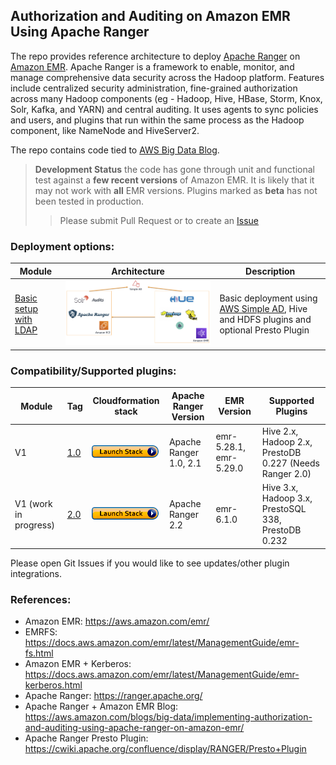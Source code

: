 ## Authorization and Auditing on Amazon EMR Using Apache Ranger

The repo provides reference architecture to deploy [Apache Ranger](https://ranger.apache.org/) on [Amazon EMR](https://aws.amazon.com/emr/). Apache Ranger is a framework to enable, monitor, and manage comprehensive data security across the Hadoop platform. 
Features include centralized security administration, 
fine-grained authorization across many Hadoop components (eg - Hadoop, Hive, HBase, Storm, Knox, Solr, Kafka, and YARN) and central auditing. 
It uses agents to sync policies and users, and plugins that run within the same process as the Hadoop component, like NameNode and HiveServer2.

The repo contains code tied to [AWS Big Data Blog](https://aws.amazon.com/blogs/big-data/implementing-authorization-and-auditing-using-apache-ranger-on-amazon-emr/).

> **Development Status** the code has gone through unit and functional test against a **few recent versions** of Amazon EMR. 
> It is likely that it may not work with **all** EMR versions.
> Plugins marked as **beta** has not been tested in production.
>> Please submit Pull Request or to create an [Issue](https://github.com/aws-samples/aws-emr-apache-ranger/issues/new)
>
### Deployment options: 

| Module |  Architecture | Description |
| ---------------- |  --- |-------------------------------------------------------- |
| [Basic setup with LDAP](aws_emr_blog_v1) |  ![](images/simple-ad-setup.png) | Basic deployment using [AWS Simple AD](https://docs.aws.amazon.com/directoryservice/latest/admin-guide/directory_simple_ad.html), Hive and HDFS plugins and optional Presto Plugin|

### Compatibility/Supported plugins: 
| Module|  Tag | Cloudformation stack | Apache Ranger Version | EMR Version | Supported Plugins|
| -------| --- | --- | --- | --- |-------------------------------------------------------- |
| V1 | [1.0](https://github.com/aws-samples/aws-emr-apache-ranger/tree/1.0) | [![Foo](images/launch_stack.png)](https://console.aws.amazon.com/cloudformation/home?region=us-east-1#/stacks/new?stackName=EMRSecurityWithRangerBlogV1&templateURL=https://github.com/aws-samples/aws-emr-apache-ranger/blob/1.0/aws_emr_blog_v1/cloudformation/nestedstack.template) | Apache Ranger 1.0, 2.1 | emr-5.28.1, emr-5.29.0 | Hive 2.x, Hadoop 2.x, PrestoDB 0.227 (Needs Ranger 2.0) | 
| V1 (work in progress) | [2.0](https://github.com/aws-samples/aws-emr-apache-ranger/tree/2.0) | [![Foo](images/launch_stack.png)](https://console.aws.amazon.com/cloudformation/home?region=us-east-1#/stacks/new?stackName=EMRSecurityWithRangerBlogV1&templateURL=https://github.com/aws-samples/aws-emr-apache-ranger/blob/2.0/aws_emr_blog_v1/cloudformation/nestedstack.template) | Apache Ranger 2.2 | emr-6.1.0 | Hive 3.x, Hadoop 3.x, PrestoSQL 338, PrestoDB 0.232 | 

Please open Git Issues if you would like to see updates/other plugin integrations. 
### References:

 - Amazon EMR: https://aws.amazon.com/emr/
 - EMRFS: https://docs.aws.amazon.com/emr/latest/ManagementGuide/emr-fs.html
 - Amazon EMR + Kerberos: https://docs.aws.amazon.com/emr/latest/ManagementGuide/emr-kerberos.html 
 - Apache Ranger: https://ranger.apache.org/
 - Apache Ranger + Amazon EMR Blog: https://aws.amazon.com/blogs/big-data/implementing-authorization-and-auditing-using-apache-ranger-on-amazon-emr/
 - Apache Ranger Presto Plugin: https://cwiki.apache.org/confluence/display/RANGER/Presto+Plugin
